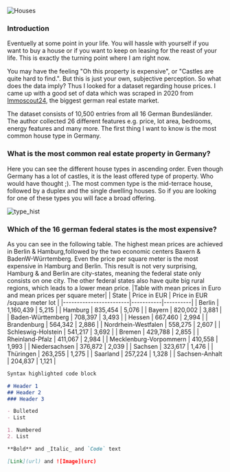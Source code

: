 ![Houses](/udacityhouseprices/docs/assets/houses.jpg)
### Introduction

Eventuelly at some point in your life.  You will hassle with yourself if you want to buy a house or if you want to keep on leasing for the reast of your life. This is exactly the turning point where I am right now.

You may have the feeling "Oh this property is expensive", or "Castles are quite hard to find.". But this is just your own, subjective perception. So what does the data imply?
Thus I looked for a dataset regarding house prices. I came up with a good set of data which was scraped in 2020 from [Immoscout24](https://www.immobilienscout24.de/), the biggest german real estate market.

The dataset consists of 10,500 entries from all 16 German Bundesländer. The author collected 26 different features e.g. price, lot area, bedrooms, energy features and many more. The first thing I want to know is the most common house type in Germany.

### What is the most common real estate property in Germany?

Here you can see the different house types in ascending order. Even though Germany has a lot of castles, it is the least offered type of property. Who would have thought ;). The most commen type is the mid-terrace house, followed by a duplex and the single dwelling houses. So if you are looking for one of these types you will face a broad offering.

![type_hist](/udacityhouseprices/docs/assets/type_hist.png)

### Which of the 16 german federal states is the most expensive?

As you can see in the following table. The highest mean prices are achieved in Berlin & Hamburg,followed by the two economic centers Baxern & BadenW-Würrtemberg.
Even the price per square meter is the most expensive in Hamburg and Berlin. This result is not very surprising, Hamburg & and Berlin are city-states, meaning the federal state only consists on one city. The other federal states also have quite big rural regions, which leads to a lower mean price.
|Table with mean prices in Euro and mean prices per square meter|
| State                  | Price in EUR     | Price in EUR /square meter lot |
|------------------------|-----------|----------|
|                 Berlin | 1,160,439 |    5,215 |
|                Hamburg |   835,454 |    5,076 |
|                 Bayern |   820,002 |    3,881 |
|      Baden-Württemberg |   708,397 |    3,493 |
|                 Hessen |   667,460 |    2,994 |
|            Brandenburg |   564,342 |    2,886 |
|    Nordrhein-Westfalen |   558,275 |    2,607 |
|     Schleswig-Holstein |   541,217 |    3,692 |
|                 Bremen |   429,788 |    2,855 |
|        Rheinland-Pfalz |   411,067 |    2,984 |
| Mecklenburg-Vorpommern |   410,558 |    1,993 |
|          Niedersachsen |   376,872 |    2,039 |
|                Sachsen |   323,617 |    1,476 |
|              Thüringen |   263,255 |    1,275 |
|               Saarland |   257,224 |    1,328 |
|         Sachsen-Anhalt |   204,837 |    1,121 |

```markdown
Syntax highlighted code block

# Header 1
## Header 2
### Header 3

- Bulleted
- List

1. Numbered
2. List

**Bold** and _Italic_ and `Code` text

[Link](url) and ![Image](src)
```
